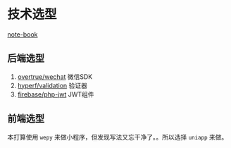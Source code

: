 # 技术选型

[note-book](https://github.com/besthird/note-book)

## 后端选型

1. [overtrue/wechat](https://github.com/overtrue/wechat) 微信SDK
2. [hyperf/validation](https://doc.hyperf.io/#/zh/validation) 验证器
3. [firebase/php-jwt](https://github.com/firebase/php-jwt) JWT组件

## 前端选型

本打算使用 `wepy` 来做小程序，但发现写法又忘干净了。。所以选择 `uniapp` 来做。